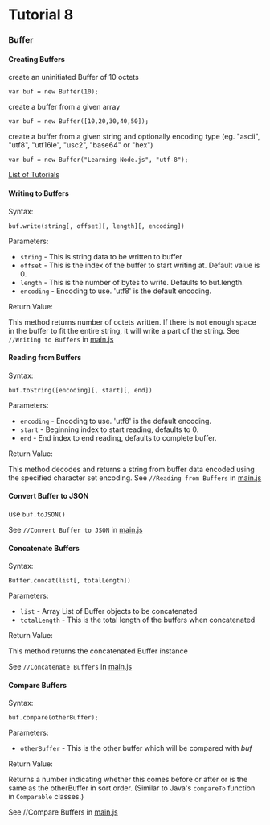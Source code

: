 # Tutorial 8

### Buffer

#### Creating Buffers
create an uninitiated Buffer of 10 octets

`var buf = new Buffer(10);`

create a buffer from a given array

`var buf = new Buffer([10,20,30,40,50]);`

create a buffer from a given string and optionally encoding type (eg. "ascii", "utf8", "utf16le", "usc2", "base64" or "hex")

`var buf = new Buffer("Learning Node.js", "utf-8");`

[List of Tutorials](https://github.com/shane030716/node-js)

#### Writing to Buffers
Syntax:

`buf.write(string[, offset][, length][, encoding])`

Parameters:
* `string` - This is string data to be written to buffer
* `offset` - This is the index of the buffer to start writing at. Default value is 0.
* `length` - This is the number of bytes to write. Defaults to buf.length.
* `encoding` - Encoding to use. 'utf8' is the default encoding.

Return Value:

This method returns number of octets written. If there is not enough space in the buffer to fit the entire string, it will write a part of the string.
See `//Writing to Buffers` in [main.js](main.js)

#### Reading from Buffers
Syntax:

`buf.toString([encoding][, start][, end])`

Parameters:
* `encoding` - Encoding to use. 'utf8' is the default encoding.
* `start` - Beginning index to start reading, defaults to 0.
* `end` - End index to end reading, defaults to complete buffer.

Return Value:

This method decodes and returns a string from buffer data encoded using the specified character set encoding.
See `//Reading from Buffers` in [main.js](main.js)

#### Convert Buffer to JSON
use `buf.toJSON()`

See `//Convert Buffer to JSON` in [main.js](main.js)

#### Concatenate Buffers
Syntax:

`Buffer.concat(list[, totalLength])`

Parameters:

* `list` - Array List of Buffer objects to be concatenated
* `totalLength` - This is the total length of the buffers when concatenated

Return Value:

This method returns the concatenated Buffer instance

See `//Concatenate Buffers` in [main.js](main.js)

#### Compare Buffers
Syntax:

`buf.compare(otherBuffer);`

Parameters:

* `otherBuffer` - This is the other buffer which will be compared with *buf*

Return Value:

Returns a number indicating whether this comes before or after or is the same as the otherBuffer in sort order. (Similar to Java's `compareTo` function in `Comparable` classes.)

See //Compare Buffers in [main.js](main.js)